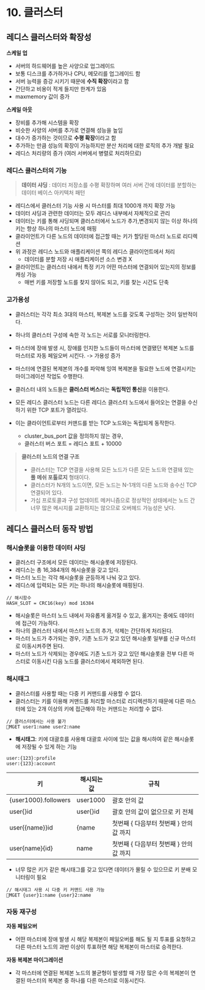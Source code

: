 # 10. 클러스터

## 레디스 클러스터와 확장성

**스케일 업**
- 서버의 하드웨어를 높은 사양으로 업그레이드
- 보통 디스크를 추가하거나 CPU, 메모리를 업그레이드 함
- 서버 능력을 증강 시키기 때문에 **수직 확장**이라고 함
- 간단하고 비용이 적게 들지만 한계가 있음
- maxmemory 값이 증가

**스케일 아웃**
- 장비를 추가해 시스템을 확장
- 비슷한 사양의 서버를 추가로 연결해 성능을 높임
- 대수가 증가하는 것이므로 **수평 확장**이라고 함
- 추가하는 만큼 성능의 확장이 가능하지만 분산 처리에 대한 로직의 추가 개발 필요
- 레디스 처리량의 증가 (여러 서버에서 병렬로 처리하므로)

### 레디스 클러스터의 기능

>**데이터 샤딩**
>: 데이터 저장소를 수평 확장하며 여러 서버 간에 데이터를 분할하는 데이터 베이스 아키텍처 패턴

- 레디스에서 클러스터 기능 사용 시 마스터를 최대 1000개 까지 확장 가능
- 데이터 샤딩과 관련한 데이터는 모두 레디스 내부에서 자체적으로 관리
- 데이터는 키를 통해 샤딩되며 클러스터에서 노드가 추가,변경되지 않는 이상 하나의 키는 항상 하나의 마스터 노드에 매핑
- 클라이언트가 다른 노드의 데이터에 접근할 때는 키가 할당된 마스터 노드로 리디렉션
- 위 과정은 레디스 노드와 애플리케이션 쪽의 레디스 클라이언트에서 처리
	- 데이터를 분할 저장 시 애플리케이션 소스 변경 X
- 클라이언트는 클러스터 내에서 특정 키가 어떤 마스터에 연결되어 있는지의 정보를 캐싱 가능
	- 매번 키를 저장할 노드를 찾지 않아도 되고, 키를 찾는 시간도 단축

### 고가용성

- 클러스터는 각각 최소 3대의 마스터, 복제본 노드를 갖도록 구성하는 것이 일반적이다.
- 하나의 클러스터 구성에 속한 각 노드는 서로를 모니터링한다.
- 마스터에 장애 발생 시, 장애를 인지한 노드들이 마스터에 연결됐던 복제본 노드를 마스터로 자동 페일오버 시킨다. -> 가용성 증가
- 마스터에 연결된 복제본의 개수를 파악해 잉여 복제본을 필요한 노드에 연결시키는 마이그레이션 작업도 수행한다.


- 클러스터 내의 노드들은 **클러스터 버스**라는 **독립적인 통신**을 이용한다.
- 모든 레디스 클러스터 노드는 다른 레디스 클러스터 노드에서 들어오는 연결을 수신하기 위한 TCP 포트가 열려있다.
- 이는 클라이언트로부터 커맨드를 받는 TCP 노드와는 독립되게 동작한다.
	- cluster_bus_port 값을 정의하지 않는 경우,
	- 클러스터 버스 포트 = 레디스 포트 + 10000

>**클러스터 노드의 연결 구조**
>- 클러스터는 TCP 연결을 사용해 모든 노드가 다른 모든 노드와 연결돼 있는 **풀 메쉬 포톨로지** 형태이다.
>- 클러스터가 N개의 노드이면, 모든 노드는 N-1개의 다른 노드와 송수신 TCP 연결되어 있다.
>- 가십 프로토콜과 구성 업데이트 메커니즘으로 정상적인 상태에서는 노드 간 너무 많은 메시지를 교환하지는 않으므로 오버헤드 가능성은 낮다.


## 레디스 클러스터 동작 방법

### 해시슬롯을 이용한 데이터 샤딩

- 클러스터 구조에서 모든 데이터는 해시슬롯에 저장된다.
- 레디스는 총 16,384개의 해시슬롯을 갖고 있다.
- 마스터 노드는 각각 해시슬롯을 균등하게 나눠 갖고 있다.
- 레디스에 입력되는 모든 키는 하나의 해시슬롯에 매핑된다.

```
// 해시함수
HASH_SLOT = CRC16(key) mod 16384
```

- 해시슬롯은 마스터 노드 내에서 자유롭게 옮겨질 수 있고, 옮겨지는 중에도 데이터에 접근이 가능하다.
- 하나의 클러스터 내에서 마스터 노드의 추가, 삭제는 간단하게 처리된다.
- 마스터 노드가 추가되는 경우, 기존 노드가 갖고 있던 해시슬롯 일부를 신규 마스터로 이동시켜주면 된다.
- 마스터 노드가 삭제되는 경우에도 기존 노드가 갖고 있던 해시슬롯을 전부 다른 마스터로 이동시킨 다음 노드를 클러스터에서 제외하면 된다. 

### 해시태그

- 클러스터를 사용할 때는 다중 키 커맨드를 사용할 수 없다.
- 클러스터는 키를 이용해 커맨드를 처리할 마스터로 리디렉션하기 때문에 다른 마스터에 있는 2개 이상의 키에 접근해야 하는 커맨드는 처리할 수 없다.
```
// 클러스터에서는 사용 불가
MGET user1:name user2:name
```

- **해시태그**: 키에 대괄호를 사용해 대괄호 사이에 있는 값을 해시하여 같은 해시슬롯에 저장될 수 있게 하는 기능
```
user:{123}:profile
user:{123}:account
```

| 키                    | 해시되는 값   | 규칙                       |
| -------------------- | -------- | ------------------------ |
| {user1000}.followers | user1000 | 괄호 안의 값                  |
| user{}id             | user{}id | 괄호 안의 값이 없으므로 키 전체       |
| user{{name}}id       | {name    | 첫번째 { 다음부터 첫번째 } 안의 값 까지 |
| user{name}{id}       | name     | 첫번째 { 다음부터 첫번째 } 안의 값 까지 |
- 너무 많은 키가 같은 해시태그를 갖고 있다면 데이터가 몰릴 수 있으므로 키 분배 모니터링이 필요

```
// 해시태그 사용 시 다중 키 커맨드 사용 가능
MGET {user}1:name {user}2:name
```


### 자동 재구성

**자동 페일오버**
- 어떤 마스터에 장애 발생 시 해당 복제본이 페일오버를 해도 될 지 투표를 요청하고 다른 마스터 노드의 과반 이상이 투표하면 해당 복제본이 마스터로 승격한다.

**자동 복제본 마이그레이션**
- 각 마스터에 연결된 복제본 노드의 불균형이 발생할 때 가장 많은 수의 복제본이 연결된 마스터의 복제본 중 하나를 다른 마스터로 이동시킨다.
